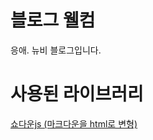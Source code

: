 # 블로그 웰컴

응애. 뉴비 블로그입니다.

# 사용된 라이브러리

[쇼다운js (마크다운을 html로 변형)](https://github.com/showdownjs/showdown)